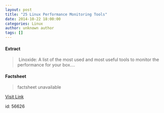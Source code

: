 ```yaml
---
layout: post
title: "25 Linux Performance Monitoring Tools"
date: 2014-10-22 18:00:00
categories: Linux
author: unknown author
tags: []
---
```



#### Extract
>&nbsp;Linoxide: A list of the most used and most useful tools to monitor the performance for your box....

#### Factsheet
>factsheet unavailable

[Visit Link](http://www.linuxtoday.com/upload/amazing-25-linux-performance-monitoring-tools-141022030509.html)

id:   56626


